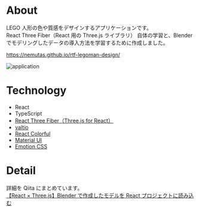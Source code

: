 # About

LEGO 人形の色や質感をデザインするアプリケーションです。<br>
React Three Fiber（React 用の Three.js ライブラリ） 自体の学習と、Blender でモデリングしたデータの導入方法を学習するために作成しました。

https://nemutas.github.io/rtf-legoman-design/

![application](https://user-images.githubusercontent.com/46724121/127747319-90b5c581-5639-48de-80b2-7c8c0d36becb.png)

# Technology

- React
- TypeScript
- [React Three Fiber（Three.js for React）](https://docs.pmnd.rs/home)
- [valtio](https://github.com/pmndrs/valtio)
- [React Colorful](https://omgovich.github.io/react-colorful/)
- [Material UI](https://material-ui.com/)
- [Emotion CSS](https://emotion.sh/docs/@emotion/css)

# Detail

詳細を Qiita にまとめています。<br>
[【React × Three.js】Blender で作成したモデルを React プロジェクトに読み込む](https://qiita.com/nemutas/items/27a8e961dd8f65360b0b)
